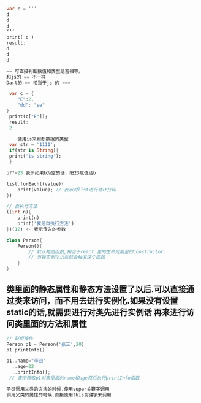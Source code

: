 ```dart
var c = ’‘’ 
d
d
d
‘’‘
print( c )
result:
d
d
d
```

```dart
== 可直接判断数值和类型是否相等。
和js的 == 不一样
Dart的 == 相当于js 的 ===
```

```dart
 var c = {
	"E":2,
	"dd": "se"
}
 print(c["E"]);
 result:
 2
```

```dart
	使用is来判断数据的类型
 var str = '1111';
 if(str is String){
 print('is string');
 }
```


```dart
b??=23 表示如果b为空的话，把23赋值给b
```

```dart
list.forEach((value){
	print(value); // 表示对list进行循环打印
})
```

```dart
// 自执行方法
((int n){
	print(n)
	print('我是自执行方法')
})(12) <- 表示传入的参数
```

```dart
class Person{
	Person(){
		// 默认构造函数,相当于react 里的生命周期里的constructor.
		// 当被实例化以后就会触发这个函数
	}
}
```

类里面的静态属性和静态方法设置了以后.可以直接通过类来访问，而不用去进行实例化.如果没有设置static的话,就需要进行对类先进行实例话 再来进行访问类里面的方法和属性
---


```dart
// 联缀操作
Person p1 = Person('张三',20)
p1.printInfo()

p1..name="李四"
  ..age=22
  ..printInfo();
 // 表示修改p1对象里面的name和age然后执行printInfo函数
```

```dart
子类调用父类的方法的时候.使用super关键字调用
调用父类的属性的时候.直接使用this关键字来调用
```
```dart

```





<!--stackedit_data:
eyJoaXN0b3J5IjpbLTY4Njk0OTg5MiwxMTE4MTI1NDM5LC0xMj
c1NzYxNjE5LC0xODU2ODIwMjIwLDExNzc5NDc5NTMsLTcwNjUx
MTkwMyw5NzkzOTkyMzksMTk1NTUxODU4NSwtNTE4NTk1MDgzLC
0xNzAxOTc5NjA1LDMyODUzNzAyMiwxNjI2NDM2MzY2XX0=
-->